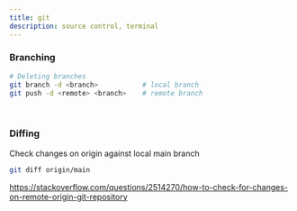```yaml
---
title: git
description: source control, terminal
---
```


### Branching

```bash
# Deleting branches
git branch -d <branch>           # local branch
git push -d <remote> <branch>    # remote branch
```

<br />

### Diffing

Check changes on origin against local main branch

```bash
git diff origin/main
```

https://stackoverflow.com/questions/2514270/how-to-check-for-changes-on-remote-origin-git-repository
